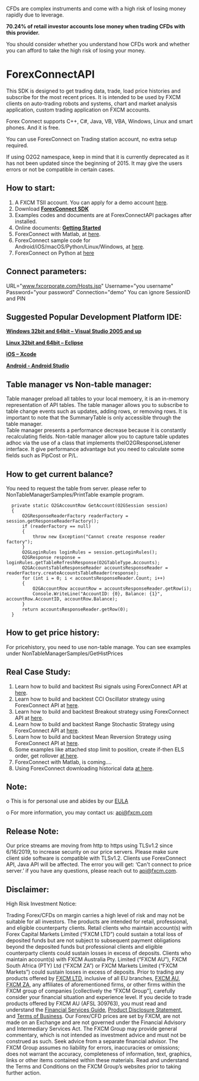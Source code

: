 CFDs are complex instruments and come with a high risk of losing money rapidly due to leverage.

**70.24% of retail investor accounts lose money when trading CFDs with this provider.**

You should consider whether you understand how CFDs work and whether you can afford to take the high risk of losing your money.

# ForexConnectAPI

This SDK is designed to get trading data, trade, load price histories and subscribe for the most recent prices. 
It is intended to be used by FXCM clients on auto-trading robots and systems, 
chart and market analysis application, custom trading application on FXCM accounts.

Forex Connect supports C++, C#, Java, VB, VBA, Windows, Linux and smart phones. And it is free.

You can use ForexConnect on Trading station account, no extra setup required.

If using O2G2 namespace, keep in mind that it is currently deprecated as it has not been updated since the beginning of 2015. 
It may give the users errors or not be compatible in certain cases.

## How to start:
1) A FXCM TSII account. You can apply for a demo account [here](https://www.fxcm.com/uk/algorithmic-trading/api-trading/). 
2) Download [**ForexConnect SDK**](http://www.fxcodebase.com/wiki/index.php/Download)
3) Examples codes and documents are at ForexConnectAPI packages after installed.
4) Online documents: [**Getting Started**](https://apiwiki.fxcorporate.com/api/Getting%20Started.pdf)
5) ForexConnect with Matlab, at [here](https://apiwiki.fxcorporate.com/api/StrategyRealCaseStudy/ForexConnectAPI/FXCM-MATLAB-master.zip).
6) ForexConnect sample code for Android/iOS/macOS/Python/Linux/Windows, at [here](https://github.com/gehtsoft/forex-connect/tree/master/samples).
7) ForexConnect on Python at [here](http://fxcodebase.com/code/viewforum.php?f=51)

## Connect parameters:
URL="www.fxcorporate.com/Hosts.jsp"
Username="you username"
Password="your password"
Connection="demo"
You can ignore SessionID and PIN

## Suggested Popular Development Platform IDE:
[**Windows 32bit and 64bit – Visual Studio 2005 and up**](https://www.visualstudio.com/en-us/downloads/download-visual-studio-vs.aspx)

[**Linux 32bit and 64bit – Eclipse**](https://eclipse.org/)

[**iOS – Xcode**](https://developer.apple.com/xcode/ide/)

[**Android - Android Studio**](https://developer.android.com/studio/intro/index.html)

## Table manager vs Non-table manager:
Table manager preload all tables to your local memoery, it is an in-memory representation of API tables. The table manager allows you to subscribe to table change events such as updates, adding rows, or removing rows. It is important to note that the 
SummaryTable is only accessible through the table manager.  
Table manager presents a performance decrease because it is constantly recalculating fields.
Non-table manager allow you to capture table updates adhoc via the use of a class that implements theIO2GResponseListener interface. It give performance advantage but you need to calculate some fields such as PipCost or P/L.

## How to get current balance?
You need to request the table from server. please refer to NonTableManagerSamples/PrintTable example program.

      private static O2GAccountRow GetAccount(O2GSession session)
      {
          O2GResponseReaderFactory readerFactory = session.getResponseReaderFactory();
          if (readerFactory == null)
          {
              throw new Exception("Cannot create response reader factory");
          }
          O2GLoginRules loginRules = session.getLoginRules();
          O2GResponse response = loginRules.getTableRefreshResponse(O2GTableType.Accounts);
          O2GAccountsTableResponseReader accountsResponseReader = readerFactory.createAccountsTableReader(response);
          for (int i = 0; i < accountsResponseReader.Count; i++)
          {
              O2GAccountRow accountRow = accountsResponseReader.getRow(i);
              Console.WriteLine("AccountID: {0}, Balance: {1}", accountRow.AccountID, accountRow.Balance);
          }
          return accountsResponseReader.getRow(0);
      }

## How to get price history:
For pricehistory, you need to use non-table manage. 
You can see examples under NonTableManagerSamples/GetHistPrices


## Real Case Study:
1. Learn how to build and backtest Rsi signals using ForexConnect API at <a href="https://apiwiki.fxcorporate.com/api/StrategyRealCaseStudy/ForexConnectAPI/RsiSignals_via_ForexConnectAPI.zip">here</a>.
2. Learn how to build and backtest CCI Oscillator strategy using ForexConnect API at <a href="https://apiwiki.fxcorporate.com/api/StrategyRealCaseStudy/ForexConnectAPI/2.1.CCI_via_FC_API.zip">here</a>.
3. Learn how to build and backtest Breakout strategy using ForexConnect API at <a href="https://apiwiki.fxcorporate.com/api/StrategyRealCaseStudy/ForexConnectAPI/3.1.BreakoutStrategy_via_FC_API.zip">here</a>.
4. Learn how to build and backtest Range Stochastic Strategy using ForexConnect API at <a href="https://apiwiki.fxcorporate.com/api/StrategyRealCaseStudy/ForexConnectAPI/4.1.StochasticStrategy_via.FC.API.zip">here</a>.
5. Learn how to build and backtest Mean Reversion Strategy using ForexConnect API at <a href="https://apiwiki.fxcorporate.com/api/StrategyRealCaseStudy/ForexConnectAPI/5.1.MeanReverionStrategy_via_FC_API.zip">here</a>.
6. Some examples like attached stop limit to position, create if-then ELS order, get rollover <a href="https://apiwiki.fxcorporate.com/api/StrategyRealCaseStudy/ForexConnectAPI/FC-examples-master.zip">at here</a>.
7. ForexConnect with Matlab, is coming....
8. Using ForexConnect downloading historical data <a href="https://apiwiki.fxcorporate.com/api/StrategyRealCaseStudy/ForexConnectAPI/FXCMHDD-master.zip">at here</a>.

## Note:
o	This is for personal use and abides by our [EULA](https://www.fxcm.com/uk/forms/eula/)

o	For more information, you may contact us: api@fxcm.com

## Release Note:
Our price streams are moving from http to https using TLSv1.2 since 6/16/2019, to increase security on our price servers. 
Please make sure client side software is compatible with TLSv1.2.
Clients use ForexConnect API, Java API will be affected.
The error you will get: ‘Can't connect to price server.’
if you have any questions, please reach out to api@fxcm.com.

## Disclaimer:

High Risk Investment Notice: 

Trading Forex/CFDs on margin carries a high level of risk and may not be suitable for all investors. The products are intended for retail, professional, and eligible counterparty clients. Retail clients who maintain account(s) with Forex Capital Markets Limited (“FXCM LTD”) could sustain a total loss of deposited funds but are not subject to subsequent payment obligations beyond the deposited funds but professional clients and eligible counterparty clients could sustain losses in excess of deposits. Clients who maintain account(s) with FXCM Australia Pty. Limited (“FXCM AU”), FXCM South Africa (PTY) Ltd (“FXCM ZA”) or FXCM Markets Limited (“FXCM Markets”) could sustain losses in excess of deposits. Prior to trading any products offered by [FXCM LTD](https://www.fxcm.com/uk/), inclusive of all EU branches, [FXCM AU](https://www.fxcm.com/au/), [FXCM ZA](https://www.fxcm.com/za/), any affiliates of aforementioned firms, or other firms within the FXCM group of companies [collectively the “FXCM Group”], carefully consider your financial situation and experience level. If you decide to trade products offered by FXCM AU (AFSL 309763), you must read and understand the [Financial Services Guide](https://docs.fxcorporate.com/financial-services-guide-au.pdf), [Product Disclosure Statement](https://www.fxcm.com/au/legal/product-disclosure-statements/), and [Terms of Business](https://docs.fxcorporate.com/tob_au_en.pdf). Our Forex/CFD prices are set by FXCM, are not made on an Exchange and are not governed under the Financial Advisory and Intermediary Services Act. The FXCM Group may provide general commentary, which is not intended as investment advice and must not be construed as such. Seek advice from a separate financial advisor. The FXCM Group assumes no liability for errors, inaccuracies or omissions; does not warrant the accuracy, completeness of information, text, graphics, links or other items contained within these materials. Read and understand the Terms and Conditions on the FXCM Group’s websites prior to taking further action. 
